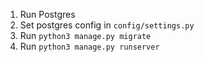 1. Run Postgres
2. Set postgres config in `config/settings.py`
3. Run `python3 manage.py migrate`
4. Run `python3 manage.py runserver`
